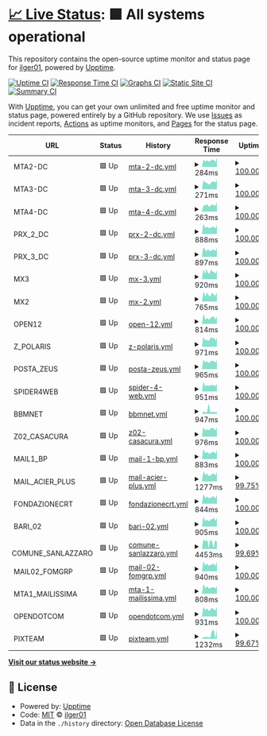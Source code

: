 # [📈 Live Status](https://ilger01.github.io/Uptime): <!--live status--> **🟩 All systems operational**

This repository contains the open-source uptime monitor and status page for [ilger01](https://ilger01.github.io/Uptime), powered by [Upptime](https://github.com/upptime/upptime).

[![Uptime CI](https://github.com/ilger01/Uptime/workflows/Uptime%20CI/badge.svg)](https://github.com/ilger01/Uptime/actions?query=workflow%3A%22Uptime+CI%22)
[![Response Time CI](https://github.com/ilger01/Uptime/workflows/Response%20Time%20CI/badge.svg)](https://github.com/ilger01/Uptime/actions?query=workflow%3A%22Response+Time+CI%22)
[![Graphs CI](https://github.com/ilger01/Uptime/workflows/Graphs%20CI/badge.svg)](https://github.com/ilger01/Uptime/actions?query=workflow%3A%22Graphs+CI%22)
[![Static Site CI](https://github.com/ilger01/Uptime/workflows/Static%20Site%20CI/badge.svg)](https://github.com/ilger01/Uptime/actions?query=workflow%3A%22Static+Site+CI%22)
[![Summary CI](https://github.com/ilger01/Uptime/workflows/Summary%20CI/badge.svg)](https://github.com/ilger01/Uptime/actions?query=workflow%3A%22Summary+CI%22)

With [Upptime](https://upptime.js.org), you can get your own unlimited and free uptime monitor and status page, powered entirely by a GitHub repository. We use [Issues](https://github.com/ilger01/Uptime/issues) as incident reports, [Actions](https://github.com/ilger01/Uptime/actions) as uptime monitors, and [Pages](https://ilger01.github.io/Uptime) for the status page.

<!--start: status pages-->
<!-- This summary is generated by Upptime (https://github.com/upptime/upptime) -->
<!-- Do not edit this manually, your changes will be overwritten -->
<!-- prettier-ignore -->
| URL | Status | History | Response Time | Uptime |
| --- | ------ | ------- | ------------- | ------ |
| <img alt="" src="https://icons.duckduckgo.com/ip3/null.ico" height="13"> MTA2-DC | 🟩 Up | [mta-2-dc.yml](https://github.com/ilger01/Uptime/commits/HEAD/history/mta-2-dc.yml) | <details><summary><img alt="Response time graph" src="./graphs/mta-2-dc/response-time-week.png" height="20"> 284ms</summary><br><a href="https://ilger01.github.io/Uptime/history/mta-2-dc"><img alt="Response time 261" src="https://img.shields.io/endpoint?url=https%3A%2F%2Fraw.githubusercontent.com%2Filger01%2FUptime%2FHEAD%2Fapi%2Fmta-2-dc%2Fresponse-time.json"></a><br><a href="https://ilger01.github.io/Uptime/history/mta-2-dc"><img alt="24-hour response time 212" src="https://img.shields.io/endpoint?url=https%3A%2F%2Fraw.githubusercontent.com%2Filger01%2FUptime%2FHEAD%2Fapi%2Fmta-2-dc%2Fresponse-time-day.json"></a><br><a href="https://ilger01.github.io/Uptime/history/mta-2-dc"><img alt="7-day response time 284" src="https://img.shields.io/endpoint?url=https%3A%2F%2Fraw.githubusercontent.com%2Filger01%2FUptime%2FHEAD%2Fapi%2Fmta-2-dc%2Fresponse-time-week.json"></a><br><a href="https://ilger01.github.io/Uptime/history/mta-2-dc"><img alt="30-day response time 261" src="https://img.shields.io/endpoint?url=https%3A%2F%2Fraw.githubusercontent.com%2Filger01%2FUptime%2FHEAD%2Fapi%2Fmta-2-dc%2Fresponse-time-month.json"></a><br><a href="https://ilger01.github.io/Uptime/history/mta-2-dc"><img alt="1-year response time 261" src="https://img.shields.io/endpoint?url=https%3A%2F%2Fraw.githubusercontent.com%2Filger01%2FUptime%2FHEAD%2Fapi%2Fmta-2-dc%2Fresponse-time-year.json"></a></details> | <details><summary><a href="https://ilger01.github.io/Uptime/history/mta-2-dc">100.00%</a></summary><a href="https://ilger01.github.io/Uptime/history/mta-2-dc"><img alt="All-time uptime 100.00%" src="https://img.shields.io/endpoint?url=https%3A%2F%2Fraw.githubusercontent.com%2Filger01%2FUptime%2FHEAD%2Fapi%2Fmta-2-dc%2Fuptime.json"></a><br><a href="https://ilger01.github.io/Uptime/history/mta-2-dc"><img alt="24-hour uptime 100.00%" src="https://img.shields.io/endpoint?url=https%3A%2F%2Fraw.githubusercontent.com%2Filger01%2FUptime%2FHEAD%2Fapi%2Fmta-2-dc%2Fuptime-day.json"></a><br><a href="https://ilger01.github.io/Uptime/history/mta-2-dc"><img alt="7-day uptime 100.00%" src="https://img.shields.io/endpoint?url=https%3A%2F%2Fraw.githubusercontent.com%2Filger01%2FUptime%2FHEAD%2Fapi%2Fmta-2-dc%2Fuptime-week.json"></a><br><a href="https://ilger01.github.io/Uptime/history/mta-2-dc"><img alt="30-day uptime 100.00%" src="https://img.shields.io/endpoint?url=https%3A%2F%2Fraw.githubusercontent.com%2Filger01%2FUptime%2FHEAD%2Fapi%2Fmta-2-dc%2Fuptime-month.json"></a><br><a href="https://ilger01.github.io/Uptime/history/mta-2-dc"><img alt="1-year uptime 100.00%" src="https://img.shields.io/endpoint?url=https%3A%2F%2Fraw.githubusercontent.com%2Filger01%2FUptime%2FHEAD%2Fapi%2Fmta-2-dc%2Fuptime-year.json"></a></details>
| <img alt="" src="https://icons.duckduckgo.com/ip3/null.ico" height="13"> MTA3-DC | 🟩 Up | [mta-3-dc.yml](https://github.com/ilger01/Uptime/commits/HEAD/history/mta-3-dc.yml) | <details><summary><img alt="Response time graph" src="./graphs/mta-3-dc/response-time-week.png" height="20"> 271ms</summary><br><a href="https://ilger01.github.io/Uptime/history/mta-3-dc"><img alt="Response time 254" src="https://img.shields.io/endpoint?url=https%3A%2F%2Fraw.githubusercontent.com%2Filger01%2FUptime%2FHEAD%2Fapi%2Fmta-3-dc%2Fresponse-time.json"></a><br><a href="https://ilger01.github.io/Uptime/history/mta-3-dc"><img alt="24-hour response time 182" src="https://img.shields.io/endpoint?url=https%3A%2F%2Fraw.githubusercontent.com%2Filger01%2FUptime%2FHEAD%2Fapi%2Fmta-3-dc%2Fresponse-time-day.json"></a><br><a href="https://ilger01.github.io/Uptime/history/mta-3-dc"><img alt="7-day response time 271" src="https://img.shields.io/endpoint?url=https%3A%2F%2Fraw.githubusercontent.com%2Filger01%2FUptime%2FHEAD%2Fapi%2Fmta-3-dc%2Fresponse-time-week.json"></a><br><a href="https://ilger01.github.io/Uptime/history/mta-3-dc"><img alt="30-day response time 254" src="https://img.shields.io/endpoint?url=https%3A%2F%2Fraw.githubusercontent.com%2Filger01%2FUptime%2FHEAD%2Fapi%2Fmta-3-dc%2Fresponse-time-month.json"></a><br><a href="https://ilger01.github.io/Uptime/history/mta-3-dc"><img alt="1-year response time 254" src="https://img.shields.io/endpoint?url=https%3A%2F%2Fraw.githubusercontent.com%2Filger01%2FUptime%2FHEAD%2Fapi%2Fmta-3-dc%2Fresponse-time-year.json"></a></details> | <details><summary><a href="https://ilger01.github.io/Uptime/history/mta-3-dc">100.00%</a></summary><a href="https://ilger01.github.io/Uptime/history/mta-3-dc"><img alt="All-time uptime 100.00%" src="https://img.shields.io/endpoint?url=https%3A%2F%2Fraw.githubusercontent.com%2Filger01%2FUptime%2FHEAD%2Fapi%2Fmta-3-dc%2Fuptime.json"></a><br><a href="https://ilger01.github.io/Uptime/history/mta-3-dc"><img alt="24-hour uptime 100.00%" src="https://img.shields.io/endpoint?url=https%3A%2F%2Fraw.githubusercontent.com%2Filger01%2FUptime%2FHEAD%2Fapi%2Fmta-3-dc%2Fuptime-day.json"></a><br><a href="https://ilger01.github.io/Uptime/history/mta-3-dc"><img alt="7-day uptime 100.00%" src="https://img.shields.io/endpoint?url=https%3A%2F%2Fraw.githubusercontent.com%2Filger01%2FUptime%2FHEAD%2Fapi%2Fmta-3-dc%2Fuptime-week.json"></a><br><a href="https://ilger01.github.io/Uptime/history/mta-3-dc"><img alt="30-day uptime 100.00%" src="https://img.shields.io/endpoint?url=https%3A%2F%2Fraw.githubusercontent.com%2Filger01%2FUptime%2FHEAD%2Fapi%2Fmta-3-dc%2Fuptime-month.json"></a><br><a href="https://ilger01.github.io/Uptime/history/mta-3-dc"><img alt="1-year uptime 100.00%" src="https://img.shields.io/endpoint?url=https%3A%2F%2Fraw.githubusercontent.com%2Filger01%2FUptime%2FHEAD%2Fapi%2Fmta-3-dc%2Fuptime-year.json"></a></details>
| <img alt="" src="https://icons.duckduckgo.com/ip3/null.ico" height="13"> MTA4-DC | 🟩 Up | [mta-4-dc.yml](https://github.com/ilger01/Uptime/commits/HEAD/history/mta-4-dc.yml) | <details><summary><img alt="Response time graph" src="./graphs/mta-4-dc/response-time-week.png" height="20"> 263ms</summary><br><a href="https://ilger01.github.io/Uptime/history/mta-4-dc"><img alt="Response time 243" src="https://img.shields.io/endpoint?url=https%3A%2F%2Fraw.githubusercontent.com%2Filger01%2FUptime%2FHEAD%2Fapi%2Fmta-4-dc%2Fresponse-time.json"></a><br><a href="https://ilger01.github.io/Uptime/history/mta-4-dc"><img alt="24-hour response time 199" src="https://img.shields.io/endpoint?url=https%3A%2F%2Fraw.githubusercontent.com%2Filger01%2FUptime%2FHEAD%2Fapi%2Fmta-4-dc%2Fresponse-time-day.json"></a><br><a href="https://ilger01.github.io/Uptime/history/mta-4-dc"><img alt="7-day response time 263" src="https://img.shields.io/endpoint?url=https%3A%2F%2Fraw.githubusercontent.com%2Filger01%2FUptime%2FHEAD%2Fapi%2Fmta-4-dc%2Fresponse-time-week.json"></a><br><a href="https://ilger01.github.io/Uptime/history/mta-4-dc"><img alt="30-day response time 243" src="https://img.shields.io/endpoint?url=https%3A%2F%2Fraw.githubusercontent.com%2Filger01%2FUptime%2FHEAD%2Fapi%2Fmta-4-dc%2Fresponse-time-month.json"></a><br><a href="https://ilger01.github.io/Uptime/history/mta-4-dc"><img alt="1-year response time 243" src="https://img.shields.io/endpoint?url=https%3A%2F%2Fraw.githubusercontent.com%2Filger01%2FUptime%2FHEAD%2Fapi%2Fmta-4-dc%2Fresponse-time-year.json"></a></details> | <details><summary><a href="https://ilger01.github.io/Uptime/history/mta-4-dc">100.00%</a></summary><a href="https://ilger01.github.io/Uptime/history/mta-4-dc"><img alt="All-time uptime 100.00%" src="https://img.shields.io/endpoint?url=https%3A%2F%2Fraw.githubusercontent.com%2Filger01%2FUptime%2FHEAD%2Fapi%2Fmta-4-dc%2Fuptime.json"></a><br><a href="https://ilger01.github.io/Uptime/history/mta-4-dc"><img alt="24-hour uptime 100.00%" src="https://img.shields.io/endpoint?url=https%3A%2F%2Fraw.githubusercontent.com%2Filger01%2FUptime%2FHEAD%2Fapi%2Fmta-4-dc%2Fuptime-day.json"></a><br><a href="https://ilger01.github.io/Uptime/history/mta-4-dc"><img alt="7-day uptime 100.00%" src="https://img.shields.io/endpoint?url=https%3A%2F%2Fraw.githubusercontent.com%2Filger01%2FUptime%2FHEAD%2Fapi%2Fmta-4-dc%2Fuptime-week.json"></a><br><a href="https://ilger01.github.io/Uptime/history/mta-4-dc"><img alt="30-day uptime 100.00%" src="https://img.shields.io/endpoint?url=https%3A%2F%2Fraw.githubusercontent.com%2Filger01%2FUptime%2FHEAD%2Fapi%2Fmta-4-dc%2Fuptime-month.json"></a><br><a href="https://ilger01.github.io/Uptime/history/mta-4-dc"><img alt="1-year uptime 100.00%" src="https://img.shields.io/endpoint?url=https%3A%2F%2Fraw.githubusercontent.com%2Filger01%2FUptime%2FHEAD%2Fapi%2Fmta-4-dc%2Fuptime-year.json"></a></details>
| <img alt="" src="https://icons.duckduckgo.com/ip3/null.ico" height="13"> PRX_2_DC | 🟩 Up | [prx-2-dc.yml](https://github.com/ilger01/Uptime/commits/HEAD/history/prx-2-dc.yml) | <details><summary><img alt="Response time graph" src="./graphs/prx-2-dc/response-time-week.png" height="20"> 888ms</summary><br><a href="https://ilger01.github.io/Uptime/history/prx-2-dc"><img alt="Response time 848" src="https://img.shields.io/endpoint?url=https%3A%2F%2Fraw.githubusercontent.com%2Filger01%2FUptime%2FHEAD%2Fapi%2Fprx-2-dc%2Fresponse-time.json"></a><br><a href="https://ilger01.github.io/Uptime/history/prx-2-dc"><img alt="24-hour response time 684" src="https://img.shields.io/endpoint?url=https%3A%2F%2Fraw.githubusercontent.com%2Filger01%2FUptime%2FHEAD%2Fapi%2Fprx-2-dc%2Fresponse-time-day.json"></a><br><a href="https://ilger01.github.io/Uptime/history/prx-2-dc"><img alt="7-day response time 888" src="https://img.shields.io/endpoint?url=https%3A%2F%2Fraw.githubusercontent.com%2Filger01%2FUptime%2FHEAD%2Fapi%2Fprx-2-dc%2Fresponse-time-week.json"></a><br><a href="https://ilger01.github.io/Uptime/history/prx-2-dc"><img alt="30-day response time 848" src="https://img.shields.io/endpoint?url=https%3A%2F%2Fraw.githubusercontent.com%2Filger01%2FUptime%2FHEAD%2Fapi%2Fprx-2-dc%2Fresponse-time-month.json"></a><br><a href="https://ilger01.github.io/Uptime/history/prx-2-dc"><img alt="1-year response time 848" src="https://img.shields.io/endpoint?url=https%3A%2F%2Fraw.githubusercontent.com%2Filger01%2FUptime%2FHEAD%2Fapi%2Fprx-2-dc%2Fresponse-time-year.json"></a></details> | <details><summary><a href="https://ilger01.github.io/Uptime/history/prx-2-dc">100.00%</a></summary><a href="https://ilger01.github.io/Uptime/history/prx-2-dc"><img alt="All-time uptime 100.00%" src="https://img.shields.io/endpoint?url=https%3A%2F%2Fraw.githubusercontent.com%2Filger01%2FUptime%2FHEAD%2Fapi%2Fprx-2-dc%2Fuptime.json"></a><br><a href="https://ilger01.github.io/Uptime/history/prx-2-dc"><img alt="24-hour uptime 100.00%" src="https://img.shields.io/endpoint?url=https%3A%2F%2Fraw.githubusercontent.com%2Filger01%2FUptime%2FHEAD%2Fapi%2Fprx-2-dc%2Fuptime-day.json"></a><br><a href="https://ilger01.github.io/Uptime/history/prx-2-dc"><img alt="7-day uptime 100.00%" src="https://img.shields.io/endpoint?url=https%3A%2F%2Fraw.githubusercontent.com%2Filger01%2FUptime%2FHEAD%2Fapi%2Fprx-2-dc%2Fuptime-week.json"></a><br><a href="https://ilger01.github.io/Uptime/history/prx-2-dc"><img alt="30-day uptime 100.00%" src="https://img.shields.io/endpoint?url=https%3A%2F%2Fraw.githubusercontent.com%2Filger01%2FUptime%2FHEAD%2Fapi%2Fprx-2-dc%2Fuptime-month.json"></a><br><a href="https://ilger01.github.io/Uptime/history/prx-2-dc"><img alt="1-year uptime 100.00%" src="https://img.shields.io/endpoint?url=https%3A%2F%2Fraw.githubusercontent.com%2Filger01%2FUptime%2FHEAD%2Fapi%2Fprx-2-dc%2Fuptime-year.json"></a></details>
| <img alt="" src="https://icons.duckduckgo.com/ip3/null.ico" height="13"> PRX_3_DC | 🟩 Up | [prx-3-dc.yml](https://github.com/ilger01/Uptime/commits/HEAD/history/prx-3-dc.yml) | <details><summary><img alt="Response time graph" src="./graphs/prx-3-dc/response-time-week.png" height="20"> 897ms</summary><br><a href="https://ilger01.github.io/Uptime/history/prx-3-dc"><img alt="Response time 841" src="https://img.shields.io/endpoint?url=https%3A%2F%2Fraw.githubusercontent.com%2Filger01%2FUptime%2FHEAD%2Fapi%2Fprx-3-dc%2Fresponse-time.json"></a><br><a href="https://ilger01.github.io/Uptime/history/prx-3-dc"><img alt="24-hour response time 635" src="https://img.shields.io/endpoint?url=https%3A%2F%2Fraw.githubusercontent.com%2Filger01%2FUptime%2FHEAD%2Fapi%2Fprx-3-dc%2Fresponse-time-day.json"></a><br><a href="https://ilger01.github.io/Uptime/history/prx-3-dc"><img alt="7-day response time 897" src="https://img.shields.io/endpoint?url=https%3A%2F%2Fraw.githubusercontent.com%2Filger01%2FUptime%2FHEAD%2Fapi%2Fprx-3-dc%2Fresponse-time-week.json"></a><br><a href="https://ilger01.github.io/Uptime/history/prx-3-dc"><img alt="30-day response time 841" src="https://img.shields.io/endpoint?url=https%3A%2F%2Fraw.githubusercontent.com%2Filger01%2FUptime%2FHEAD%2Fapi%2Fprx-3-dc%2Fresponse-time-month.json"></a><br><a href="https://ilger01.github.io/Uptime/history/prx-3-dc"><img alt="1-year response time 841" src="https://img.shields.io/endpoint?url=https%3A%2F%2Fraw.githubusercontent.com%2Filger01%2FUptime%2FHEAD%2Fapi%2Fprx-3-dc%2Fresponse-time-year.json"></a></details> | <details><summary><a href="https://ilger01.github.io/Uptime/history/prx-3-dc">100.00%</a></summary><a href="https://ilger01.github.io/Uptime/history/prx-3-dc"><img alt="All-time uptime 99.89%" src="https://img.shields.io/endpoint?url=https%3A%2F%2Fraw.githubusercontent.com%2Filger01%2FUptime%2FHEAD%2Fapi%2Fprx-3-dc%2Fuptime.json"></a><br><a href="https://ilger01.github.io/Uptime/history/prx-3-dc"><img alt="24-hour uptime 100.00%" src="https://img.shields.io/endpoint?url=https%3A%2F%2Fraw.githubusercontent.com%2Filger01%2FUptime%2FHEAD%2Fapi%2Fprx-3-dc%2Fuptime-day.json"></a><br><a href="https://ilger01.github.io/Uptime/history/prx-3-dc"><img alt="7-day uptime 100.00%" src="https://img.shields.io/endpoint?url=https%3A%2F%2Fraw.githubusercontent.com%2Filger01%2FUptime%2FHEAD%2Fapi%2Fprx-3-dc%2Fuptime-week.json"></a><br><a href="https://ilger01.github.io/Uptime/history/prx-3-dc"><img alt="30-day uptime 99.89%" src="https://img.shields.io/endpoint?url=https%3A%2F%2Fraw.githubusercontent.com%2Filger01%2FUptime%2FHEAD%2Fapi%2Fprx-3-dc%2Fuptime-month.json"></a><br><a href="https://ilger01.github.io/Uptime/history/prx-3-dc"><img alt="1-year uptime 99.89%" src="https://img.shields.io/endpoint?url=https%3A%2F%2Fraw.githubusercontent.com%2Filger01%2FUptime%2FHEAD%2Fapi%2Fprx-3-dc%2Fuptime-year.json"></a></details>
| <img alt="" src="https://icons.duckduckgo.com/ip3/null.ico" height="13"> MX3 | 🟩 Up | [mx-3.yml](https://github.com/ilger01/Uptime/commits/HEAD/history/mx-3.yml) | <details><summary><img alt="Response time graph" src="./graphs/mx-3/response-time-week.png" height="20"> 920ms</summary><br><a href="https://ilger01.github.io/Uptime/history/mx-3"><img alt="Response time 865" src="https://img.shields.io/endpoint?url=https%3A%2F%2Fraw.githubusercontent.com%2Filger01%2FUptime%2FHEAD%2Fapi%2Fmx-3%2Fresponse-time.json"></a><br><a href="https://ilger01.github.io/Uptime/history/mx-3"><img alt="24-hour response time 697" src="https://img.shields.io/endpoint?url=https%3A%2F%2Fraw.githubusercontent.com%2Filger01%2FUptime%2FHEAD%2Fapi%2Fmx-3%2Fresponse-time-day.json"></a><br><a href="https://ilger01.github.io/Uptime/history/mx-3"><img alt="7-day response time 920" src="https://img.shields.io/endpoint?url=https%3A%2F%2Fraw.githubusercontent.com%2Filger01%2FUptime%2FHEAD%2Fapi%2Fmx-3%2Fresponse-time-week.json"></a><br><a href="https://ilger01.github.io/Uptime/history/mx-3"><img alt="30-day response time 865" src="https://img.shields.io/endpoint?url=https%3A%2F%2Fraw.githubusercontent.com%2Filger01%2FUptime%2FHEAD%2Fapi%2Fmx-3%2Fresponse-time-month.json"></a><br><a href="https://ilger01.github.io/Uptime/history/mx-3"><img alt="1-year response time 865" src="https://img.shields.io/endpoint?url=https%3A%2F%2Fraw.githubusercontent.com%2Filger01%2FUptime%2FHEAD%2Fapi%2Fmx-3%2Fresponse-time-year.json"></a></details> | <details><summary><a href="https://ilger01.github.io/Uptime/history/mx-3">100.00%</a></summary><a href="https://ilger01.github.io/Uptime/history/mx-3"><img alt="All-time uptime 99.90%" src="https://img.shields.io/endpoint?url=https%3A%2F%2Fraw.githubusercontent.com%2Filger01%2FUptime%2FHEAD%2Fapi%2Fmx-3%2Fuptime.json"></a><br><a href="https://ilger01.github.io/Uptime/history/mx-3"><img alt="24-hour uptime 100.00%" src="https://img.shields.io/endpoint?url=https%3A%2F%2Fraw.githubusercontent.com%2Filger01%2FUptime%2FHEAD%2Fapi%2Fmx-3%2Fuptime-day.json"></a><br><a href="https://ilger01.github.io/Uptime/history/mx-3"><img alt="7-day uptime 100.00%" src="https://img.shields.io/endpoint?url=https%3A%2F%2Fraw.githubusercontent.com%2Filger01%2FUptime%2FHEAD%2Fapi%2Fmx-3%2Fuptime-week.json"></a><br><a href="https://ilger01.github.io/Uptime/history/mx-3"><img alt="30-day uptime 99.90%" src="https://img.shields.io/endpoint?url=https%3A%2F%2Fraw.githubusercontent.com%2Filger01%2FUptime%2FHEAD%2Fapi%2Fmx-3%2Fuptime-month.json"></a><br><a href="https://ilger01.github.io/Uptime/history/mx-3"><img alt="1-year uptime 99.90%" src="https://img.shields.io/endpoint?url=https%3A%2F%2Fraw.githubusercontent.com%2Filger01%2FUptime%2FHEAD%2Fapi%2Fmx-3%2Fuptime-year.json"></a></details>
| <img alt="" src="https://icons.duckduckgo.com/ip3/null.ico" height="13"> MX2 | 🟩 Up | [mx-2.yml](https://github.com/ilger01/Uptime/commits/HEAD/history/mx-2.yml) | <details><summary><img alt="Response time graph" src="./graphs/mx-2/response-time-week.png" height="20"> 765ms</summary><br><a href="https://ilger01.github.io/Uptime/history/mx-2"><img alt="Response time 886" src="https://img.shields.io/endpoint?url=https%3A%2F%2Fraw.githubusercontent.com%2Filger01%2FUptime%2FHEAD%2Fapi%2Fmx-2%2Fresponse-time.json"></a><br><a href="https://ilger01.github.io/Uptime/history/mx-2"><img alt="24-hour response time 523" src="https://img.shields.io/endpoint?url=https%3A%2F%2Fraw.githubusercontent.com%2Filger01%2FUptime%2FHEAD%2Fapi%2Fmx-2%2Fresponse-time-day.json"></a><br><a href="https://ilger01.github.io/Uptime/history/mx-2"><img alt="7-day response time 765" src="https://img.shields.io/endpoint?url=https%3A%2F%2Fraw.githubusercontent.com%2Filger01%2FUptime%2FHEAD%2Fapi%2Fmx-2%2Fresponse-time-week.json"></a><br><a href="https://ilger01.github.io/Uptime/history/mx-2"><img alt="30-day response time 886" src="https://img.shields.io/endpoint?url=https%3A%2F%2Fraw.githubusercontent.com%2Filger01%2FUptime%2FHEAD%2Fapi%2Fmx-2%2Fresponse-time-month.json"></a><br><a href="https://ilger01.github.io/Uptime/history/mx-2"><img alt="1-year response time 886" src="https://img.shields.io/endpoint?url=https%3A%2F%2Fraw.githubusercontent.com%2Filger01%2FUptime%2FHEAD%2Fapi%2Fmx-2%2Fresponse-time-year.json"></a></details> | <details><summary><a href="https://ilger01.github.io/Uptime/history/mx-2">100.00%</a></summary><a href="https://ilger01.github.io/Uptime/history/mx-2"><img alt="All-time uptime 100.00%" src="https://img.shields.io/endpoint?url=https%3A%2F%2Fraw.githubusercontent.com%2Filger01%2FUptime%2FHEAD%2Fapi%2Fmx-2%2Fuptime.json"></a><br><a href="https://ilger01.github.io/Uptime/history/mx-2"><img alt="24-hour uptime 100.00%" src="https://img.shields.io/endpoint?url=https%3A%2F%2Fraw.githubusercontent.com%2Filger01%2FUptime%2FHEAD%2Fapi%2Fmx-2%2Fuptime-day.json"></a><br><a href="https://ilger01.github.io/Uptime/history/mx-2"><img alt="7-day uptime 100.00%" src="https://img.shields.io/endpoint?url=https%3A%2F%2Fraw.githubusercontent.com%2Filger01%2FUptime%2FHEAD%2Fapi%2Fmx-2%2Fuptime-week.json"></a><br><a href="https://ilger01.github.io/Uptime/history/mx-2"><img alt="30-day uptime 100.00%" src="https://img.shields.io/endpoint?url=https%3A%2F%2Fraw.githubusercontent.com%2Filger01%2FUptime%2FHEAD%2Fapi%2Fmx-2%2Fuptime-month.json"></a><br><a href="https://ilger01.github.io/Uptime/history/mx-2"><img alt="1-year uptime 100.00%" src="https://img.shields.io/endpoint?url=https%3A%2F%2Fraw.githubusercontent.com%2Filger01%2FUptime%2FHEAD%2Fapi%2Fmx-2%2Fuptime-year.json"></a></details>
| <img alt="" src="https://icons.duckduckgo.com/ip3/null.ico" height="13"> OPEN12 | 🟩 Up | [open-12.yml](https://github.com/ilger01/Uptime/commits/HEAD/history/open-12.yml) | <details><summary><img alt="Response time graph" src="./graphs/open-12/response-time-week.png" height="20"> 814ms</summary><br><a href="https://ilger01.github.io/Uptime/history/open-12"><img alt="Response time 767" src="https://img.shields.io/endpoint?url=https%3A%2F%2Fraw.githubusercontent.com%2Filger01%2FUptime%2FHEAD%2Fapi%2Fopen-12%2Fresponse-time.json"></a><br><a href="https://ilger01.github.io/Uptime/history/open-12"><img alt="24-hour response time 668" src="https://img.shields.io/endpoint?url=https%3A%2F%2Fraw.githubusercontent.com%2Filger01%2FUptime%2FHEAD%2Fapi%2Fopen-12%2Fresponse-time-day.json"></a><br><a href="https://ilger01.github.io/Uptime/history/open-12"><img alt="7-day response time 814" src="https://img.shields.io/endpoint?url=https%3A%2F%2Fraw.githubusercontent.com%2Filger01%2FUptime%2FHEAD%2Fapi%2Fopen-12%2Fresponse-time-week.json"></a><br><a href="https://ilger01.github.io/Uptime/history/open-12"><img alt="30-day response time 767" src="https://img.shields.io/endpoint?url=https%3A%2F%2Fraw.githubusercontent.com%2Filger01%2FUptime%2FHEAD%2Fapi%2Fopen-12%2Fresponse-time-month.json"></a><br><a href="https://ilger01.github.io/Uptime/history/open-12"><img alt="1-year response time 767" src="https://img.shields.io/endpoint?url=https%3A%2F%2Fraw.githubusercontent.com%2Filger01%2FUptime%2FHEAD%2Fapi%2Fopen-12%2Fresponse-time-year.json"></a></details> | <details><summary><a href="https://ilger01.github.io/Uptime/history/open-12">100.00%</a></summary><a href="https://ilger01.github.io/Uptime/history/open-12"><img alt="All-time uptime 100.00%" src="https://img.shields.io/endpoint?url=https%3A%2F%2Fraw.githubusercontent.com%2Filger01%2FUptime%2FHEAD%2Fapi%2Fopen-12%2Fuptime.json"></a><br><a href="https://ilger01.github.io/Uptime/history/open-12"><img alt="24-hour uptime 100.00%" src="https://img.shields.io/endpoint?url=https%3A%2F%2Fraw.githubusercontent.com%2Filger01%2FUptime%2FHEAD%2Fapi%2Fopen-12%2Fuptime-day.json"></a><br><a href="https://ilger01.github.io/Uptime/history/open-12"><img alt="7-day uptime 100.00%" src="https://img.shields.io/endpoint?url=https%3A%2F%2Fraw.githubusercontent.com%2Filger01%2FUptime%2FHEAD%2Fapi%2Fopen-12%2Fuptime-week.json"></a><br><a href="https://ilger01.github.io/Uptime/history/open-12"><img alt="30-day uptime 100.00%" src="https://img.shields.io/endpoint?url=https%3A%2F%2Fraw.githubusercontent.com%2Filger01%2FUptime%2FHEAD%2Fapi%2Fopen-12%2Fuptime-month.json"></a><br><a href="https://ilger01.github.io/Uptime/history/open-12"><img alt="1-year uptime 100.00%" src="https://img.shields.io/endpoint?url=https%3A%2F%2Fraw.githubusercontent.com%2Filger01%2FUptime%2FHEAD%2Fapi%2Fopen-12%2Fuptime-year.json"></a></details>
| <img alt="" src="https://icons.duckduckgo.com/ip3/null.ico" height="13"> Z_POLARIS | 🟩 Up | [z-polaris.yml](https://github.com/ilger01/Uptime/commits/HEAD/history/z-polaris.yml) | <details><summary><img alt="Response time graph" src="./graphs/z-polaris/response-time-week.png" height="20"> 971ms</summary><br><a href="https://ilger01.github.io/Uptime/history/z-polaris"><img alt="Response time 921" src="https://img.shields.io/endpoint?url=https%3A%2F%2Fraw.githubusercontent.com%2Filger01%2FUptime%2FHEAD%2Fapi%2Fz-polaris%2Fresponse-time.json"></a><br><a href="https://ilger01.github.io/Uptime/history/z-polaris"><img alt="24-hour response time 767" src="https://img.shields.io/endpoint?url=https%3A%2F%2Fraw.githubusercontent.com%2Filger01%2FUptime%2FHEAD%2Fapi%2Fz-polaris%2Fresponse-time-day.json"></a><br><a href="https://ilger01.github.io/Uptime/history/z-polaris"><img alt="7-day response time 971" src="https://img.shields.io/endpoint?url=https%3A%2F%2Fraw.githubusercontent.com%2Filger01%2FUptime%2FHEAD%2Fapi%2Fz-polaris%2Fresponse-time-week.json"></a><br><a href="https://ilger01.github.io/Uptime/history/z-polaris"><img alt="30-day response time 921" src="https://img.shields.io/endpoint?url=https%3A%2F%2Fraw.githubusercontent.com%2Filger01%2FUptime%2FHEAD%2Fapi%2Fz-polaris%2Fresponse-time-month.json"></a><br><a href="https://ilger01.github.io/Uptime/history/z-polaris"><img alt="1-year response time 921" src="https://img.shields.io/endpoint?url=https%3A%2F%2Fraw.githubusercontent.com%2Filger01%2FUptime%2FHEAD%2Fapi%2Fz-polaris%2Fresponse-time-year.json"></a></details> | <details><summary><a href="https://ilger01.github.io/Uptime/history/z-polaris">100.00%</a></summary><a href="https://ilger01.github.io/Uptime/history/z-polaris"><img alt="All-time uptime 100.00%" src="https://img.shields.io/endpoint?url=https%3A%2F%2Fraw.githubusercontent.com%2Filger01%2FUptime%2FHEAD%2Fapi%2Fz-polaris%2Fuptime.json"></a><br><a href="https://ilger01.github.io/Uptime/history/z-polaris"><img alt="24-hour uptime 100.00%" src="https://img.shields.io/endpoint?url=https%3A%2F%2Fraw.githubusercontent.com%2Filger01%2FUptime%2FHEAD%2Fapi%2Fz-polaris%2Fuptime-day.json"></a><br><a href="https://ilger01.github.io/Uptime/history/z-polaris"><img alt="7-day uptime 100.00%" src="https://img.shields.io/endpoint?url=https%3A%2F%2Fraw.githubusercontent.com%2Filger01%2FUptime%2FHEAD%2Fapi%2Fz-polaris%2Fuptime-week.json"></a><br><a href="https://ilger01.github.io/Uptime/history/z-polaris"><img alt="30-day uptime 100.00%" src="https://img.shields.io/endpoint?url=https%3A%2F%2Fraw.githubusercontent.com%2Filger01%2FUptime%2FHEAD%2Fapi%2Fz-polaris%2Fuptime-month.json"></a><br><a href="https://ilger01.github.io/Uptime/history/z-polaris"><img alt="1-year uptime 100.00%" src="https://img.shields.io/endpoint?url=https%3A%2F%2Fraw.githubusercontent.com%2Filger01%2FUptime%2FHEAD%2Fapi%2Fz-polaris%2Fuptime-year.json"></a></details>
| <img alt="" src="https://icons.duckduckgo.com/ip3/null.ico" height="13"> POSTA_ZEUS | 🟩 Up | [posta-zeus.yml](https://github.com/ilger01/Uptime/commits/HEAD/history/posta-zeus.yml) | <details><summary><img alt="Response time graph" src="./graphs/posta-zeus/response-time-week.png" height="20"> 965ms</summary><br><a href="https://ilger01.github.io/Uptime/history/posta-zeus"><img alt="Response time 914" src="https://img.shields.io/endpoint?url=https%3A%2F%2Fraw.githubusercontent.com%2Filger01%2FUptime%2FHEAD%2Fapi%2Fposta-zeus%2Fresponse-time.json"></a><br><a href="https://ilger01.github.io/Uptime/history/posta-zeus"><img alt="24-hour response time 793" src="https://img.shields.io/endpoint?url=https%3A%2F%2Fraw.githubusercontent.com%2Filger01%2FUptime%2FHEAD%2Fapi%2Fposta-zeus%2Fresponse-time-day.json"></a><br><a href="https://ilger01.github.io/Uptime/history/posta-zeus"><img alt="7-day response time 965" src="https://img.shields.io/endpoint?url=https%3A%2F%2Fraw.githubusercontent.com%2Filger01%2FUptime%2FHEAD%2Fapi%2Fposta-zeus%2Fresponse-time-week.json"></a><br><a href="https://ilger01.github.io/Uptime/history/posta-zeus"><img alt="30-day response time 914" src="https://img.shields.io/endpoint?url=https%3A%2F%2Fraw.githubusercontent.com%2Filger01%2FUptime%2FHEAD%2Fapi%2Fposta-zeus%2Fresponse-time-month.json"></a><br><a href="https://ilger01.github.io/Uptime/history/posta-zeus"><img alt="1-year response time 914" src="https://img.shields.io/endpoint?url=https%3A%2F%2Fraw.githubusercontent.com%2Filger01%2FUptime%2FHEAD%2Fapi%2Fposta-zeus%2Fresponse-time-year.json"></a></details> | <details><summary><a href="https://ilger01.github.io/Uptime/history/posta-zeus">100.00%</a></summary><a href="https://ilger01.github.io/Uptime/history/posta-zeus"><img alt="All-time uptime 99.89%" src="https://img.shields.io/endpoint?url=https%3A%2F%2Fraw.githubusercontent.com%2Filger01%2FUptime%2FHEAD%2Fapi%2Fposta-zeus%2Fuptime.json"></a><br><a href="https://ilger01.github.io/Uptime/history/posta-zeus"><img alt="24-hour uptime 100.00%" src="https://img.shields.io/endpoint?url=https%3A%2F%2Fraw.githubusercontent.com%2Filger01%2FUptime%2FHEAD%2Fapi%2Fposta-zeus%2Fuptime-day.json"></a><br><a href="https://ilger01.github.io/Uptime/history/posta-zeus"><img alt="7-day uptime 100.00%" src="https://img.shields.io/endpoint?url=https%3A%2F%2Fraw.githubusercontent.com%2Filger01%2FUptime%2FHEAD%2Fapi%2Fposta-zeus%2Fuptime-week.json"></a><br><a href="https://ilger01.github.io/Uptime/history/posta-zeus"><img alt="30-day uptime 99.89%" src="https://img.shields.io/endpoint?url=https%3A%2F%2Fraw.githubusercontent.com%2Filger01%2FUptime%2FHEAD%2Fapi%2Fposta-zeus%2Fuptime-month.json"></a><br><a href="https://ilger01.github.io/Uptime/history/posta-zeus"><img alt="1-year uptime 99.89%" src="https://img.shields.io/endpoint?url=https%3A%2F%2Fraw.githubusercontent.com%2Filger01%2FUptime%2FHEAD%2Fapi%2Fposta-zeus%2Fuptime-year.json"></a></details>
| <img alt="" src="https://icons.duckduckgo.com/ip3/null.ico" height="13"> SPIDER4WEB | 🟩 Up | [spider-4-web.yml](https://github.com/ilger01/Uptime/commits/HEAD/history/spider-4-web.yml) | <details><summary><img alt="Response time graph" src="./graphs/spider-4-web/response-time-week.png" height="20"> 951ms</summary><br><a href="https://ilger01.github.io/Uptime/history/spider-4-web"><img alt="Response time 1069" src="https://img.shields.io/endpoint?url=https%3A%2F%2Fraw.githubusercontent.com%2Filger01%2FUptime%2FHEAD%2Fapi%2Fspider-4-web%2Fresponse-time.json"></a><br><a href="https://ilger01.github.io/Uptime/history/spider-4-web"><img alt="24-hour response time 759" src="https://img.shields.io/endpoint?url=https%3A%2F%2Fraw.githubusercontent.com%2Filger01%2FUptime%2FHEAD%2Fapi%2Fspider-4-web%2Fresponse-time-day.json"></a><br><a href="https://ilger01.github.io/Uptime/history/spider-4-web"><img alt="7-day response time 951" src="https://img.shields.io/endpoint?url=https%3A%2F%2Fraw.githubusercontent.com%2Filger01%2FUptime%2FHEAD%2Fapi%2Fspider-4-web%2Fresponse-time-week.json"></a><br><a href="https://ilger01.github.io/Uptime/history/spider-4-web"><img alt="30-day response time 1069" src="https://img.shields.io/endpoint?url=https%3A%2F%2Fraw.githubusercontent.com%2Filger01%2FUptime%2FHEAD%2Fapi%2Fspider-4-web%2Fresponse-time-month.json"></a><br><a href="https://ilger01.github.io/Uptime/history/spider-4-web"><img alt="1-year response time 1069" src="https://img.shields.io/endpoint?url=https%3A%2F%2Fraw.githubusercontent.com%2Filger01%2FUptime%2FHEAD%2Fapi%2Fspider-4-web%2Fresponse-time-year.json"></a></details> | <details><summary><a href="https://ilger01.github.io/Uptime/history/spider-4-web">100.00%</a></summary><a href="https://ilger01.github.io/Uptime/history/spider-4-web"><img alt="All-time uptime 99.74%" src="https://img.shields.io/endpoint?url=https%3A%2F%2Fraw.githubusercontent.com%2Filger01%2FUptime%2FHEAD%2Fapi%2Fspider-4-web%2Fuptime.json"></a><br><a href="https://ilger01.github.io/Uptime/history/spider-4-web"><img alt="24-hour uptime 100.00%" src="https://img.shields.io/endpoint?url=https%3A%2F%2Fraw.githubusercontent.com%2Filger01%2FUptime%2FHEAD%2Fapi%2Fspider-4-web%2Fuptime-day.json"></a><br><a href="https://ilger01.github.io/Uptime/history/spider-4-web"><img alt="7-day uptime 100.00%" src="https://img.shields.io/endpoint?url=https%3A%2F%2Fraw.githubusercontent.com%2Filger01%2FUptime%2FHEAD%2Fapi%2Fspider-4-web%2Fuptime-week.json"></a><br><a href="https://ilger01.github.io/Uptime/history/spider-4-web"><img alt="30-day uptime 99.74%" src="https://img.shields.io/endpoint?url=https%3A%2F%2Fraw.githubusercontent.com%2Filger01%2FUptime%2FHEAD%2Fapi%2Fspider-4-web%2Fuptime-month.json"></a><br><a href="https://ilger01.github.io/Uptime/history/spider-4-web"><img alt="1-year uptime 99.74%" src="https://img.shields.io/endpoint?url=https%3A%2F%2Fraw.githubusercontent.com%2Filger01%2FUptime%2FHEAD%2Fapi%2Fspider-4-web%2Fuptime-year.json"></a></details>
| <img alt="" src="https://icons.duckduckgo.com/ip3/null.ico" height="13"> BBMNET | 🟩 Up | [bbmnet.yml](https://github.com/ilger01/Uptime/commits/HEAD/history/bbmnet.yml) | <details><summary><img alt="Response time graph" src="./graphs/bbmnet/response-time-week.png" height="20"> 947ms</summary><br><a href="https://ilger01.github.io/Uptime/history/bbmnet"><img alt="Response time 1032" src="https://img.shields.io/endpoint?url=https%3A%2F%2Fraw.githubusercontent.com%2Filger01%2FUptime%2FHEAD%2Fapi%2Fbbmnet%2Fresponse-time.json"></a><br><a href="https://ilger01.github.io/Uptime/history/bbmnet"><img alt="24-hour response time 755" src="https://img.shields.io/endpoint?url=https%3A%2F%2Fraw.githubusercontent.com%2Filger01%2FUptime%2FHEAD%2Fapi%2Fbbmnet%2Fresponse-time-day.json"></a><br><a href="https://ilger01.github.io/Uptime/history/bbmnet"><img alt="7-day response time 947" src="https://img.shields.io/endpoint?url=https%3A%2F%2Fraw.githubusercontent.com%2Filger01%2FUptime%2FHEAD%2Fapi%2Fbbmnet%2Fresponse-time-week.json"></a><br><a href="https://ilger01.github.io/Uptime/history/bbmnet"><img alt="30-day response time 1032" src="https://img.shields.io/endpoint?url=https%3A%2F%2Fraw.githubusercontent.com%2Filger01%2FUptime%2FHEAD%2Fapi%2Fbbmnet%2Fresponse-time-month.json"></a><br><a href="https://ilger01.github.io/Uptime/history/bbmnet"><img alt="1-year response time 1032" src="https://img.shields.io/endpoint?url=https%3A%2F%2Fraw.githubusercontent.com%2Filger01%2FUptime%2FHEAD%2Fapi%2Fbbmnet%2Fresponse-time-year.json"></a></details> | <details><summary><a href="https://ilger01.github.io/Uptime/history/bbmnet">100.00%</a></summary><a href="https://ilger01.github.io/Uptime/history/bbmnet"><img alt="All-time uptime 100.00%" src="https://img.shields.io/endpoint?url=https%3A%2F%2Fraw.githubusercontent.com%2Filger01%2FUptime%2FHEAD%2Fapi%2Fbbmnet%2Fuptime.json"></a><br><a href="https://ilger01.github.io/Uptime/history/bbmnet"><img alt="24-hour uptime 100.00%" src="https://img.shields.io/endpoint?url=https%3A%2F%2Fraw.githubusercontent.com%2Filger01%2FUptime%2FHEAD%2Fapi%2Fbbmnet%2Fuptime-day.json"></a><br><a href="https://ilger01.github.io/Uptime/history/bbmnet"><img alt="7-day uptime 100.00%" src="https://img.shields.io/endpoint?url=https%3A%2F%2Fraw.githubusercontent.com%2Filger01%2FUptime%2FHEAD%2Fapi%2Fbbmnet%2Fuptime-week.json"></a><br><a href="https://ilger01.github.io/Uptime/history/bbmnet"><img alt="30-day uptime 100.00%" src="https://img.shields.io/endpoint?url=https%3A%2F%2Fraw.githubusercontent.com%2Filger01%2FUptime%2FHEAD%2Fapi%2Fbbmnet%2Fuptime-month.json"></a><br><a href="https://ilger01.github.io/Uptime/history/bbmnet"><img alt="1-year uptime 100.00%" src="https://img.shields.io/endpoint?url=https%3A%2F%2Fraw.githubusercontent.com%2Filger01%2FUptime%2FHEAD%2Fapi%2Fbbmnet%2Fuptime-year.json"></a></details>
| <img alt="" src="https://icons.duckduckgo.com/ip3/null.ico" height="13"> Z02_CASACURA | 🟩 Up | [z02-casacura.yml](https://github.com/ilger01/Uptime/commits/HEAD/history/z02-casacura.yml) | <details><summary><img alt="Response time graph" src="./graphs/z02-casacura/response-time-week.png" height="20"> 976ms</summary><br><a href="https://ilger01.github.io/Uptime/history/z02-casacura"><img alt="Response time 914" src="https://img.shields.io/endpoint?url=https%3A%2F%2Fraw.githubusercontent.com%2Filger01%2FUptime%2FHEAD%2Fapi%2Fz02-casacura%2Fresponse-time.json"></a><br><a href="https://ilger01.github.io/Uptime/history/z02-casacura"><img alt="24-hour response time 755" src="https://img.shields.io/endpoint?url=https%3A%2F%2Fraw.githubusercontent.com%2Filger01%2FUptime%2FHEAD%2Fapi%2Fz02-casacura%2Fresponse-time-day.json"></a><br><a href="https://ilger01.github.io/Uptime/history/z02-casacura"><img alt="7-day response time 976" src="https://img.shields.io/endpoint?url=https%3A%2F%2Fraw.githubusercontent.com%2Filger01%2FUptime%2FHEAD%2Fapi%2Fz02-casacura%2Fresponse-time-week.json"></a><br><a href="https://ilger01.github.io/Uptime/history/z02-casacura"><img alt="30-day response time 914" src="https://img.shields.io/endpoint?url=https%3A%2F%2Fraw.githubusercontent.com%2Filger01%2FUptime%2FHEAD%2Fapi%2Fz02-casacura%2Fresponse-time-month.json"></a><br><a href="https://ilger01.github.io/Uptime/history/z02-casacura"><img alt="1-year response time 914" src="https://img.shields.io/endpoint?url=https%3A%2F%2Fraw.githubusercontent.com%2Filger01%2FUptime%2FHEAD%2Fapi%2Fz02-casacura%2Fresponse-time-year.json"></a></details> | <details><summary><a href="https://ilger01.github.io/Uptime/history/z02-casacura">100.00%</a></summary><a href="https://ilger01.github.io/Uptime/history/z02-casacura"><img alt="All-time uptime 99.90%" src="https://img.shields.io/endpoint?url=https%3A%2F%2Fraw.githubusercontent.com%2Filger01%2FUptime%2FHEAD%2Fapi%2Fz02-casacura%2Fuptime.json"></a><br><a href="https://ilger01.github.io/Uptime/history/z02-casacura"><img alt="24-hour uptime 100.00%" src="https://img.shields.io/endpoint?url=https%3A%2F%2Fraw.githubusercontent.com%2Filger01%2FUptime%2FHEAD%2Fapi%2Fz02-casacura%2Fuptime-day.json"></a><br><a href="https://ilger01.github.io/Uptime/history/z02-casacura"><img alt="7-day uptime 100.00%" src="https://img.shields.io/endpoint?url=https%3A%2F%2Fraw.githubusercontent.com%2Filger01%2FUptime%2FHEAD%2Fapi%2Fz02-casacura%2Fuptime-week.json"></a><br><a href="https://ilger01.github.io/Uptime/history/z02-casacura"><img alt="30-day uptime 99.90%" src="https://img.shields.io/endpoint?url=https%3A%2F%2Fraw.githubusercontent.com%2Filger01%2FUptime%2FHEAD%2Fapi%2Fz02-casacura%2Fuptime-month.json"></a><br><a href="https://ilger01.github.io/Uptime/history/z02-casacura"><img alt="1-year uptime 99.90%" src="https://img.shields.io/endpoint?url=https%3A%2F%2Fraw.githubusercontent.com%2Filger01%2FUptime%2FHEAD%2Fapi%2Fz02-casacura%2Fuptime-year.json"></a></details>
| <img alt="" src="https://icons.duckduckgo.com/ip3/null.ico" height="13"> MAIL1_BP | 🟩 Up | [mail-1-bp.yml](https://github.com/ilger01/Uptime/commits/HEAD/history/mail-1-bp.yml) | <details><summary><img alt="Response time graph" src="./graphs/mail-1-bp/response-time-week.png" height="20"> 883ms</summary><br><a href="https://ilger01.github.io/Uptime/history/mail-1-bp"><img alt="Response time 826" src="https://img.shields.io/endpoint?url=https%3A%2F%2Fraw.githubusercontent.com%2Filger01%2FUptime%2FHEAD%2Fapi%2Fmail-1-bp%2Fresponse-time.json"></a><br><a href="https://ilger01.github.io/Uptime/history/mail-1-bp"><img alt="24-hour response time 639" src="https://img.shields.io/endpoint?url=https%3A%2F%2Fraw.githubusercontent.com%2Filger01%2FUptime%2FHEAD%2Fapi%2Fmail-1-bp%2Fresponse-time-day.json"></a><br><a href="https://ilger01.github.io/Uptime/history/mail-1-bp"><img alt="7-day response time 883" src="https://img.shields.io/endpoint?url=https%3A%2F%2Fraw.githubusercontent.com%2Filger01%2FUptime%2FHEAD%2Fapi%2Fmail-1-bp%2Fresponse-time-week.json"></a><br><a href="https://ilger01.github.io/Uptime/history/mail-1-bp"><img alt="30-day response time 826" src="https://img.shields.io/endpoint?url=https%3A%2F%2Fraw.githubusercontent.com%2Filger01%2FUptime%2FHEAD%2Fapi%2Fmail-1-bp%2Fresponse-time-month.json"></a><br><a href="https://ilger01.github.io/Uptime/history/mail-1-bp"><img alt="1-year response time 826" src="https://img.shields.io/endpoint?url=https%3A%2F%2Fraw.githubusercontent.com%2Filger01%2FUptime%2FHEAD%2Fapi%2Fmail-1-bp%2Fresponse-time-year.json"></a></details> | <details><summary><a href="https://ilger01.github.io/Uptime/history/mail-1-bp">100.00%</a></summary><a href="https://ilger01.github.io/Uptime/history/mail-1-bp"><img alt="All-time uptime 100.00%" src="https://img.shields.io/endpoint?url=https%3A%2F%2Fraw.githubusercontent.com%2Filger01%2FUptime%2FHEAD%2Fapi%2Fmail-1-bp%2Fuptime.json"></a><br><a href="https://ilger01.github.io/Uptime/history/mail-1-bp"><img alt="24-hour uptime 100.00%" src="https://img.shields.io/endpoint?url=https%3A%2F%2Fraw.githubusercontent.com%2Filger01%2FUptime%2FHEAD%2Fapi%2Fmail-1-bp%2Fuptime-day.json"></a><br><a href="https://ilger01.github.io/Uptime/history/mail-1-bp"><img alt="7-day uptime 100.00%" src="https://img.shields.io/endpoint?url=https%3A%2F%2Fraw.githubusercontent.com%2Filger01%2FUptime%2FHEAD%2Fapi%2Fmail-1-bp%2Fuptime-week.json"></a><br><a href="https://ilger01.github.io/Uptime/history/mail-1-bp"><img alt="30-day uptime 100.00%" src="https://img.shields.io/endpoint?url=https%3A%2F%2Fraw.githubusercontent.com%2Filger01%2FUptime%2FHEAD%2Fapi%2Fmail-1-bp%2Fuptime-month.json"></a><br><a href="https://ilger01.github.io/Uptime/history/mail-1-bp"><img alt="1-year uptime 100.00%" src="https://img.shields.io/endpoint?url=https%3A%2F%2Fraw.githubusercontent.com%2Filger01%2FUptime%2FHEAD%2Fapi%2Fmail-1-bp%2Fuptime-year.json"></a></details>
| <img alt="" src="https://icons.duckduckgo.com/ip3/null.ico" height="13"> MAIL_ACIER_PLUS | 🟩 Up | [mail-acier-plus.yml](https://github.com/ilger01/Uptime/commits/HEAD/history/mail-acier-plus.yml) | <details><summary><img alt="Response time graph" src="./graphs/mail-acier-plus/response-time-week.png" height="20"> 1277ms</summary><br><a href="https://ilger01.github.io/Uptime/history/mail-acier-plus"><img alt="Response time 1006" src="https://img.shields.io/endpoint?url=https%3A%2F%2Fraw.githubusercontent.com%2Filger01%2FUptime%2FHEAD%2Fapi%2Fmail-acier-plus%2Fresponse-time.json"></a><br><a href="https://ilger01.github.io/Uptime/history/mail-acier-plus"><img alt="24-hour response time 694" src="https://img.shields.io/endpoint?url=https%3A%2F%2Fraw.githubusercontent.com%2Filger01%2FUptime%2FHEAD%2Fapi%2Fmail-acier-plus%2Fresponse-time-day.json"></a><br><a href="https://ilger01.github.io/Uptime/history/mail-acier-plus"><img alt="7-day response time 1277" src="https://img.shields.io/endpoint?url=https%3A%2F%2Fraw.githubusercontent.com%2Filger01%2FUptime%2FHEAD%2Fapi%2Fmail-acier-plus%2Fresponse-time-week.json"></a><br><a href="https://ilger01.github.io/Uptime/history/mail-acier-plus"><img alt="30-day response time 1006" src="https://img.shields.io/endpoint?url=https%3A%2F%2Fraw.githubusercontent.com%2Filger01%2FUptime%2FHEAD%2Fapi%2Fmail-acier-plus%2Fresponse-time-month.json"></a><br><a href="https://ilger01.github.io/Uptime/history/mail-acier-plus"><img alt="1-year response time 1006" src="https://img.shields.io/endpoint?url=https%3A%2F%2Fraw.githubusercontent.com%2Filger01%2FUptime%2FHEAD%2Fapi%2Fmail-acier-plus%2Fresponse-time-year.json"></a></details> | <details><summary><a href="https://ilger01.github.io/Uptime/history/mail-acier-plus">99.75%</a></summary><a href="https://ilger01.github.io/Uptime/history/mail-acier-plus"><img alt="All-time uptime 99.91%" src="https://img.shields.io/endpoint?url=https%3A%2F%2Fraw.githubusercontent.com%2Filger01%2FUptime%2FHEAD%2Fapi%2Fmail-acier-plus%2Fuptime.json"></a><br><a href="https://ilger01.github.io/Uptime/history/mail-acier-plus"><img alt="24-hour uptime 100.00%" src="https://img.shields.io/endpoint?url=https%3A%2F%2Fraw.githubusercontent.com%2Filger01%2FUptime%2FHEAD%2Fapi%2Fmail-acier-plus%2Fuptime-day.json"></a><br><a href="https://ilger01.github.io/Uptime/history/mail-acier-plus"><img alt="7-day uptime 99.75%" src="https://img.shields.io/endpoint?url=https%3A%2F%2Fraw.githubusercontent.com%2Filger01%2FUptime%2FHEAD%2Fapi%2Fmail-acier-plus%2Fuptime-week.json"></a><br><a href="https://ilger01.github.io/Uptime/history/mail-acier-plus"><img alt="30-day uptime 99.91%" src="https://img.shields.io/endpoint?url=https%3A%2F%2Fraw.githubusercontent.com%2Filger01%2FUptime%2FHEAD%2Fapi%2Fmail-acier-plus%2Fuptime-month.json"></a><br><a href="https://ilger01.github.io/Uptime/history/mail-acier-plus"><img alt="1-year uptime 99.91%" src="https://img.shields.io/endpoint?url=https%3A%2F%2Fraw.githubusercontent.com%2Filger01%2FUptime%2FHEAD%2Fapi%2Fmail-acier-plus%2Fuptime-year.json"></a></details>
| <img alt="" src="https://icons.duckduckgo.com/ip3/null.ico" height="13"> FONDAZIONECRT | 🟩 Up | [fondazionecrt.yml](https://github.com/ilger01/Uptime/commits/HEAD/history/fondazionecrt.yml) | <details><summary><img alt="Response time graph" src="./graphs/fondazionecrt/response-time-week.png" height="20"> 844ms</summary><br><a href="https://ilger01.github.io/Uptime/history/fondazionecrt"><img alt="Response time 803" src="https://img.shields.io/endpoint?url=https%3A%2F%2Fraw.githubusercontent.com%2Filger01%2FUptime%2FHEAD%2Fapi%2Ffondazionecrt%2Fresponse-time.json"></a><br><a href="https://ilger01.github.io/Uptime/history/fondazionecrt"><img alt="24-hour response time 625" src="https://img.shields.io/endpoint?url=https%3A%2F%2Fraw.githubusercontent.com%2Filger01%2FUptime%2FHEAD%2Fapi%2Ffondazionecrt%2Fresponse-time-day.json"></a><br><a href="https://ilger01.github.io/Uptime/history/fondazionecrt"><img alt="7-day response time 844" src="https://img.shields.io/endpoint?url=https%3A%2F%2Fraw.githubusercontent.com%2Filger01%2FUptime%2FHEAD%2Fapi%2Ffondazionecrt%2Fresponse-time-week.json"></a><br><a href="https://ilger01.github.io/Uptime/history/fondazionecrt"><img alt="30-day response time 803" src="https://img.shields.io/endpoint?url=https%3A%2F%2Fraw.githubusercontent.com%2Filger01%2FUptime%2FHEAD%2Fapi%2Ffondazionecrt%2Fresponse-time-month.json"></a><br><a href="https://ilger01.github.io/Uptime/history/fondazionecrt"><img alt="1-year response time 803" src="https://img.shields.io/endpoint?url=https%3A%2F%2Fraw.githubusercontent.com%2Filger01%2FUptime%2FHEAD%2Fapi%2Ffondazionecrt%2Fresponse-time-year.json"></a></details> | <details><summary><a href="https://ilger01.github.io/Uptime/history/fondazionecrt">100.00%</a></summary><a href="https://ilger01.github.io/Uptime/history/fondazionecrt"><img alt="All-time uptime 100.00%" src="https://img.shields.io/endpoint?url=https%3A%2F%2Fraw.githubusercontent.com%2Filger01%2FUptime%2FHEAD%2Fapi%2Ffondazionecrt%2Fuptime.json"></a><br><a href="https://ilger01.github.io/Uptime/history/fondazionecrt"><img alt="24-hour uptime 100.00%" src="https://img.shields.io/endpoint?url=https%3A%2F%2Fraw.githubusercontent.com%2Filger01%2FUptime%2FHEAD%2Fapi%2Ffondazionecrt%2Fuptime-day.json"></a><br><a href="https://ilger01.github.io/Uptime/history/fondazionecrt"><img alt="7-day uptime 100.00%" src="https://img.shields.io/endpoint?url=https%3A%2F%2Fraw.githubusercontent.com%2Filger01%2FUptime%2FHEAD%2Fapi%2Ffondazionecrt%2Fuptime-week.json"></a><br><a href="https://ilger01.github.io/Uptime/history/fondazionecrt"><img alt="30-day uptime 100.00%" src="https://img.shields.io/endpoint?url=https%3A%2F%2Fraw.githubusercontent.com%2Filger01%2FUptime%2FHEAD%2Fapi%2Ffondazionecrt%2Fuptime-month.json"></a><br><a href="https://ilger01.github.io/Uptime/history/fondazionecrt"><img alt="1-year uptime 100.00%" src="https://img.shields.io/endpoint?url=https%3A%2F%2Fraw.githubusercontent.com%2Filger01%2FUptime%2FHEAD%2Fapi%2Ffondazionecrt%2Fuptime-year.json"></a></details>
| <img alt="" src="https://icons.duckduckgo.com/ip3/null.ico" height="13"> BARI_02 | 🟩 Up | [bari-02.yml](https://github.com/ilger01/Uptime/commits/HEAD/history/bari-02.yml) | <details><summary><img alt="Response time graph" src="./graphs/bari-02/response-time-week.png" height="20"> 905ms</summary><br><a href="https://ilger01.github.io/Uptime/history/bari-02"><img alt="Response time 1088" src="https://img.shields.io/endpoint?url=https%3A%2F%2Fraw.githubusercontent.com%2Filger01%2FUptime%2FHEAD%2Fapi%2Fbari-02%2Fresponse-time.json"></a><br><a href="https://ilger01.github.io/Uptime/history/bari-02"><img alt="24-hour response time 663" src="https://img.shields.io/endpoint?url=https%3A%2F%2Fraw.githubusercontent.com%2Filger01%2FUptime%2FHEAD%2Fapi%2Fbari-02%2Fresponse-time-day.json"></a><br><a href="https://ilger01.github.io/Uptime/history/bari-02"><img alt="7-day response time 905" src="https://img.shields.io/endpoint?url=https%3A%2F%2Fraw.githubusercontent.com%2Filger01%2FUptime%2FHEAD%2Fapi%2Fbari-02%2Fresponse-time-week.json"></a><br><a href="https://ilger01.github.io/Uptime/history/bari-02"><img alt="30-day response time 1088" src="https://img.shields.io/endpoint?url=https%3A%2F%2Fraw.githubusercontent.com%2Filger01%2FUptime%2FHEAD%2Fapi%2Fbari-02%2Fresponse-time-month.json"></a><br><a href="https://ilger01.github.io/Uptime/history/bari-02"><img alt="1-year response time 1088" src="https://img.shields.io/endpoint?url=https%3A%2F%2Fraw.githubusercontent.com%2Filger01%2FUptime%2FHEAD%2Fapi%2Fbari-02%2Fresponse-time-year.json"></a></details> | <details><summary><a href="https://ilger01.github.io/Uptime/history/bari-02">100.00%</a></summary><a href="https://ilger01.github.io/Uptime/history/bari-02"><img alt="All-time uptime 100.00%" src="https://img.shields.io/endpoint?url=https%3A%2F%2Fraw.githubusercontent.com%2Filger01%2FUptime%2FHEAD%2Fapi%2Fbari-02%2Fuptime.json"></a><br><a href="https://ilger01.github.io/Uptime/history/bari-02"><img alt="24-hour uptime 100.00%" src="https://img.shields.io/endpoint?url=https%3A%2F%2Fraw.githubusercontent.com%2Filger01%2FUptime%2FHEAD%2Fapi%2Fbari-02%2Fuptime-day.json"></a><br><a href="https://ilger01.github.io/Uptime/history/bari-02"><img alt="7-day uptime 100.00%" src="https://img.shields.io/endpoint?url=https%3A%2F%2Fraw.githubusercontent.com%2Filger01%2FUptime%2FHEAD%2Fapi%2Fbari-02%2Fuptime-week.json"></a><br><a href="https://ilger01.github.io/Uptime/history/bari-02"><img alt="30-day uptime 100.00%" src="https://img.shields.io/endpoint?url=https%3A%2F%2Fraw.githubusercontent.com%2Filger01%2FUptime%2FHEAD%2Fapi%2Fbari-02%2Fuptime-month.json"></a><br><a href="https://ilger01.github.io/Uptime/history/bari-02"><img alt="1-year uptime 100.00%" src="https://img.shields.io/endpoint?url=https%3A%2F%2Fraw.githubusercontent.com%2Filger01%2FUptime%2FHEAD%2Fapi%2Fbari-02%2Fuptime-year.json"></a></details>
| <img alt="" src="https://icons.duckduckgo.com/ip3/null.ico" height="13"> COMUNE_SANLAZZARO | 🟩 Up | [comune-sanlazzaro.yml](https://github.com/ilger01/Uptime/commits/HEAD/history/comune-sanlazzaro.yml) | <details><summary><img alt="Response time graph" src="./graphs/comune-sanlazzaro/response-time-week.png" height="20"> 4453ms</summary><br><a href="https://ilger01.github.io/Uptime/history/comune-sanlazzaro"><img alt="Response time 3983" src="https://img.shields.io/endpoint?url=https%3A%2F%2Fraw.githubusercontent.com%2Filger01%2FUptime%2FHEAD%2Fapi%2Fcomune-sanlazzaro%2Fresponse-time.json"></a><br><a href="https://ilger01.github.io/Uptime/history/comune-sanlazzaro"><img alt="24-hour response time 4299" src="https://img.shields.io/endpoint?url=https%3A%2F%2Fraw.githubusercontent.com%2Filger01%2FUptime%2FHEAD%2Fapi%2Fcomune-sanlazzaro%2Fresponse-time-day.json"></a><br><a href="https://ilger01.github.io/Uptime/history/comune-sanlazzaro"><img alt="7-day response time 4453" src="https://img.shields.io/endpoint?url=https%3A%2F%2Fraw.githubusercontent.com%2Filger01%2FUptime%2FHEAD%2Fapi%2Fcomune-sanlazzaro%2Fresponse-time-week.json"></a><br><a href="https://ilger01.github.io/Uptime/history/comune-sanlazzaro"><img alt="30-day response time 3983" src="https://img.shields.io/endpoint?url=https%3A%2F%2Fraw.githubusercontent.com%2Filger01%2FUptime%2FHEAD%2Fapi%2Fcomune-sanlazzaro%2Fresponse-time-month.json"></a><br><a href="https://ilger01.github.io/Uptime/history/comune-sanlazzaro"><img alt="1-year response time 3983" src="https://img.shields.io/endpoint?url=https%3A%2F%2Fraw.githubusercontent.com%2Filger01%2FUptime%2FHEAD%2Fapi%2Fcomune-sanlazzaro%2Fresponse-time-year.json"></a></details> | <details><summary><a href="https://ilger01.github.io/Uptime/history/comune-sanlazzaro">99.69%</a></summary><a href="https://ilger01.github.io/Uptime/history/comune-sanlazzaro"><img alt="All-time uptime 99.88%" src="https://img.shields.io/endpoint?url=https%3A%2F%2Fraw.githubusercontent.com%2Filger01%2FUptime%2FHEAD%2Fapi%2Fcomune-sanlazzaro%2Fuptime.json"></a><br><a href="https://ilger01.github.io/Uptime/history/comune-sanlazzaro"><img alt="24-hour uptime 100.00%" src="https://img.shields.io/endpoint?url=https%3A%2F%2Fraw.githubusercontent.com%2Filger01%2FUptime%2FHEAD%2Fapi%2Fcomune-sanlazzaro%2Fuptime-day.json"></a><br><a href="https://ilger01.github.io/Uptime/history/comune-sanlazzaro"><img alt="7-day uptime 99.69%" src="https://img.shields.io/endpoint?url=https%3A%2F%2Fraw.githubusercontent.com%2Filger01%2FUptime%2FHEAD%2Fapi%2Fcomune-sanlazzaro%2Fuptime-week.json"></a><br><a href="https://ilger01.github.io/Uptime/history/comune-sanlazzaro"><img alt="30-day uptime 99.88%" src="https://img.shields.io/endpoint?url=https%3A%2F%2Fraw.githubusercontent.com%2Filger01%2FUptime%2FHEAD%2Fapi%2Fcomune-sanlazzaro%2Fuptime-month.json"></a><br><a href="https://ilger01.github.io/Uptime/history/comune-sanlazzaro"><img alt="1-year uptime 99.88%" src="https://img.shields.io/endpoint?url=https%3A%2F%2Fraw.githubusercontent.com%2Filger01%2FUptime%2FHEAD%2Fapi%2Fcomune-sanlazzaro%2Fuptime-year.json"></a></details>
| <img alt="" src="https://icons.duckduckgo.com/ip3/null.ico" height="13"> MAIL02_FOMGRP | 🟩 Up | [mail-02-fomgrp.yml](https://github.com/ilger01/Uptime/commits/HEAD/history/mail-02-fomgrp.yml) | <details><summary><img alt="Response time graph" src="./graphs/mail-02-fomgrp/response-time-week.png" height="20"> 940ms</summary><br><a href="https://ilger01.github.io/Uptime/history/mail-02-fomgrp"><img alt="Response time 864" src="https://img.shields.io/endpoint?url=https%3A%2F%2Fraw.githubusercontent.com%2Filger01%2FUptime%2FHEAD%2Fapi%2Fmail-02-fomgrp%2Fresponse-time.json"></a><br><a href="https://ilger01.github.io/Uptime/history/mail-02-fomgrp"><img alt="24-hour response time 682" src="https://img.shields.io/endpoint?url=https%3A%2F%2Fraw.githubusercontent.com%2Filger01%2FUptime%2FHEAD%2Fapi%2Fmail-02-fomgrp%2Fresponse-time-day.json"></a><br><a href="https://ilger01.github.io/Uptime/history/mail-02-fomgrp"><img alt="7-day response time 940" src="https://img.shields.io/endpoint?url=https%3A%2F%2Fraw.githubusercontent.com%2Filger01%2FUptime%2FHEAD%2Fapi%2Fmail-02-fomgrp%2Fresponse-time-week.json"></a><br><a href="https://ilger01.github.io/Uptime/history/mail-02-fomgrp"><img alt="30-day response time 864" src="https://img.shields.io/endpoint?url=https%3A%2F%2Fraw.githubusercontent.com%2Filger01%2FUptime%2FHEAD%2Fapi%2Fmail-02-fomgrp%2Fresponse-time-month.json"></a><br><a href="https://ilger01.github.io/Uptime/history/mail-02-fomgrp"><img alt="1-year response time 864" src="https://img.shields.io/endpoint?url=https%3A%2F%2Fraw.githubusercontent.com%2Filger01%2FUptime%2FHEAD%2Fapi%2Fmail-02-fomgrp%2Fresponse-time-year.json"></a></details> | <details><summary><a href="https://ilger01.github.io/Uptime/history/mail-02-fomgrp">100.00%</a></summary><a href="https://ilger01.github.io/Uptime/history/mail-02-fomgrp"><img alt="All-time uptime 100.00%" src="https://img.shields.io/endpoint?url=https%3A%2F%2Fraw.githubusercontent.com%2Filger01%2FUptime%2FHEAD%2Fapi%2Fmail-02-fomgrp%2Fuptime.json"></a><br><a href="https://ilger01.github.io/Uptime/history/mail-02-fomgrp"><img alt="24-hour uptime 100.00%" src="https://img.shields.io/endpoint?url=https%3A%2F%2Fraw.githubusercontent.com%2Filger01%2FUptime%2FHEAD%2Fapi%2Fmail-02-fomgrp%2Fuptime-day.json"></a><br><a href="https://ilger01.github.io/Uptime/history/mail-02-fomgrp"><img alt="7-day uptime 100.00%" src="https://img.shields.io/endpoint?url=https%3A%2F%2Fraw.githubusercontent.com%2Filger01%2FUptime%2FHEAD%2Fapi%2Fmail-02-fomgrp%2Fuptime-week.json"></a><br><a href="https://ilger01.github.io/Uptime/history/mail-02-fomgrp"><img alt="30-day uptime 100.00%" src="https://img.shields.io/endpoint?url=https%3A%2F%2Fraw.githubusercontent.com%2Filger01%2FUptime%2FHEAD%2Fapi%2Fmail-02-fomgrp%2Fuptime-month.json"></a><br><a href="https://ilger01.github.io/Uptime/history/mail-02-fomgrp"><img alt="1-year uptime 100.00%" src="https://img.shields.io/endpoint?url=https%3A%2F%2Fraw.githubusercontent.com%2Filger01%2FUptime%2FHEAD%2Fapi%2Fmail-02-fomgrp%2Fuptime-year.json"></a></details>
| <img alt="" src="https://icons.duckduckgo.com/ip3/null.ico" height="13"> MTA1_MAILISSIMA | 🟩 Up | [mta-1-mailissima.yml](https://github.com/ilger01/Uptime/commits/HEAD/history/mta-1-mailissima.yml) | <details><summary><img alt="Response time graph" src="./graphs/mta-1-mailissima/response-time-week.png" height="20"> 808ms</summary><br><a href="https://ilger01.github.io/Uptime/history/mta-1-mailissima"><img alt="Response time 772" src="https://img.shields.io/endpoint?url=https%3A%2F%2Fraw.githubusercontent.com%2Filger01%2FUptime%2FHEAD%2Fapi%2Fmta-1-mailissima%2Fresponse-time.json"></a><br><a href="https://ilger01.github.io/Uptime/history/mta-1-mailissima"><img alt="24-hour response time 653" src="https://img.shields.io/endpoint?url=https%3A%2F%2Fraw.githubusercontent.com%2Filger01%2FUptime%2FHEAD%2Fapi%2Fmta-1-mailissima%2Fresponse-time-day.json"></a><br><a href="https://ilger01.github.io/Uptime/history/mta-1-mailissima"><img alt="7-day response time 808" src="https://img.shields.io/endpoint?url=https%3A%2F%2Fraw.githubusercontent.com%2Filger01%2FUptime%2FHEAD%2Fapi%2Fmta-1-mailissima%2Fresponse-time-week.json"></a><br><a href="https://ilger01.github.io/Uptime/history/mta-1-mailissima"><img alt="30-day response time 772" src="https://img.shields.io/endpoint?url=https%3A%2F%2Fraw.githubusercontent.com%2Filger01%2FUptime%2FHEAD%2Fapi%2Fmta-1-mailissima%2Fresponse-time-month.json"></a><br><a href="https://ilger01.github.io/Uptime/history/mta-1-mailissima"><img alt="1-year response time 772" src="https://img.shields.io/endpoint?url=https%3A%2F%2Fraw.githubusercontent.com%2Filger01%2FUptime%2FHEAD%2Fapi%2Fmta-1-mailissima%2Fresponse-time-year.json"></a></details> | <details><summary><a href="https://ilger01.github.io/Uptime/history/mta-1-mailissima">100.00%</a></summary><a href="https://ilger01.github.io/Uptime/history/mta-1-mailissima"><img alt="All-time uptime 100.00%" src="https://img.shields.io/endpoint?url=https%3A%2F%2Fraw.githubusercontent.com%2Filger01%2FUptime%2FHEAD%2Fapi%2Fmta-1-mailissima%2Fuptime.json"></a><br><a href="https://ilger01.github.io/Uptime/history/mta-1-mailissima"><img alt="24-hour uptime 100.00%" src="https://img.shields.io/endpoint?url=https%3A%2F%2Fraw.githubusercontent.com%2Filger01%2FUptime%2FHEAD%2Fapi%2Fmta-1-mailissima%2Fuptime-day.json"></a><br><a href="https://ilger01.github.io/Uptime/history/mta-1-mailissima"><img alt="7-day uptime 100.00%" src="https://img.shields.io/endpoint?url=https%3A%2F%2Fraw.githubusercontent.com%2Filger01%2FUptime%2FHEAD%2Fapi%2Fmta-1-mailissima%2Fuptime-week.json"></a><br><a href="https://ilger01.github.io/Uptime/history/mta-1-mailissima"><img alt="30-day uptime 100.00%" src="https://img.shields.io/endpoint?url=https%3A%2F%2Fraw.githubusercontent.com%2Filger01%2FUptime%2FHEAD%2Fapi%2Fmta-1-mailissima%2Fuptime-month.json"></a><br><a href="https://ilger01.github.io/Uptime/history/mta-1-mailissima"><img alt="1-year uptime 100.00%" src="https://img.shields.io/endpoint?url=https%3A%2F%2Fraw.githubusercontent.com%2Filger01%2FUptime%2FHEAD%2Fapi%2Fmta-1-mailissima%2Fuptime-year.json"></a></details>
| <img alt="" src="https://icons.duckduckgo.com/ip3/null.ico" height="13"> OPENDOTCOM | 🟩 Up | [opendotcom.yml](https://github.com/ilger01/Uptime/commits/HEAD/history/opendotcom.yml) | <details><summary><img alt="Response time graph" src="./graphs/opendotcom/response-time-week.png" height="20"> 931ms</summary><br><a href="https://ilger01.github.io/Uptime/history/opendotcom"><img alt="Response time 887" src="https://img.shields.io/endpoint?url=https%3A%2F%2Fraw.githubusercontent.com%2Filger01%2FUptime%2FHEAD%2Fapi%2Fopendotcom%2Fresponse-time.json"></a><br><a href="https://ilger01.github.io/Uptime/history/opendotcom"><img alt="24-hour response time 771" src="https://img.shields.io/endpoint?url=https%3A%2F%2Fraw.githubusercontent.com%2Filger01%2FUptime%2FHEAD%2Fapi%2Fopendotcom%2Fresponse-time-day.json"></a><br><a href="https://ilger01.github.io/Uptime/history/opendotcom"><img alt="7-day response time 931" src="https://img.shields.io/endpoint?url=https%3A%2F%2Fraw.githubusercontent.com%2Filger01%2FUptime%2FHEAD%2Fapi%2Fopendotcom%2Fresponse-time-week.json"></a><br><a href="https://ilger01.github.io/Uptime/history/opendotcom"><img alt="30-day response time 887" src="https://img.shields.io/endpoint?url=https%3A%2F%2Fraw.githubusercontent.com%2Filger01%2FUptime%2FHEAD%2Fapi%2Fopendotcom%2Fresponse-time-month.json"></a><br><a href="https://ilger01.github.io/Uptime/history/opendotcom"><img alt="1-year response time 887" src="https://img.shields.io/endpoint?url=https%3A%2F%2Fraw.githubusercontent.com%2Filger01%2FUptime%2FHEAD%2Fapi%2Fopendotcom%2Fresponse-time-year.json"></a></details> | <details><summary><a href="https://ilger01.github.io/Uptime/history/opendotcom">100.00%</a></summary><a href="https://ilger01.github.io/Uptime/history/opendotcom"><img alt="All-time uptime 100.00%" src="https://img.shields.io/endpoint?url=https%3A%2F%2Fraw.githubusercontent.com%2Filger01%2FUptime%2FHEAD%2Fapi%2Fopendotcom%2Fuptime.json"></a><br><a href="https://ilger01.github.io/Uptime/history/opendotcom"><img alt="24-hour uptime 100.00%" src="https://img.shields.io/endpoint?url=https%3A%2F%2Fraw.githubusercontent.com%2Filger01%2FUptime%2FHEAD%2Fapi%2Fopendotcom%2Fuptime-day.json"></a><br><a href="https://ilger01.github.io/Uptime/history/opendotcom"><img alt="7-day uptime 100.00%" src="https://img.shields.io/endpoint?url=https%3A%2F%2Fraw.githubusercontent.com%2Filger01%2FUptime%2FHEAD%2Fapi%2Fopendotcom%2Fuptime-week.json"></a><br><a href="https://ilger01.github.io/Uptime/history/opendotcom"><img alt="30-day uptime 100.00%" src="https://img.shields.io/endpoint?url=https%3A%2F%2Fraw.githubusercontent.com%2Filger01%2FUptime%2FHEAD%2Fapi%2Fopendotcom%2Fuptime-month.json"></a><br><a href="https://ilger01.github.io/Uptime/history/opendotcom"><img alt="1-year uptime 100.00%" src="https://img.shields.io/endpoint?url=https%3A%2F%2Fraw.githubusercontent.com%2Filger01%2FUptime%2FHEAD%2Fapi%2Fopendotcom%2Fuptime-year.json"></a></details>
| <img alt="" src="https://icons.duckduckgo.com/ip3/null.ico" height="13"> PIXTEAM | 🟩 Up | [pixteam.yml](https://github.com/ilger01/Uptime/commits/HEAD/history/pixteam.yml) | <details><summary><img alt="Response time graph" src="./graphs/pixteam/response-time-week.png" height="20"> 1232ms</summary><br><a href="https://ilger01.github.io/Uptime/history/pixteam"><img alt="Response time 2591" src="https://img.shields.io/endpoint?url=https%3A%2F%2Fraw.githubusercontent.com%2Filger01%2FUptime%2FHEAD%2Fapi%2Fpixteam%2Fresponse-time.json"></a><br><a href="https://ilger01.github.io/Uptime/history/pixteam"><img alt="24-hour response time 866" src="https://img.shields.io/endpoint?url=https%3A%2F%2Fraw.githubusercontent.com%2Filger01%2FUptime%2FHEAD%2Fapi%2Fpixteam%2Fresponse-time-day.json"></a><br><a href="https://ilger01.github.io/Uptime/history/pixteam"><img alt="7-day response time 1232" src="https://img.shields.io/endpoint?url=https%3A%2F%2Fraw.githubusercontent.com%2Filger01%2FUptime%2FHEAD%2Fapi%2Fpixteam%2Fresponse-time-week.json"></a><br><a href="https://ilger01.github.io/Uptime/history/pixteam"><img alt="30-day response time 2591" src="https://img.shields.io/endpoint?url=https%3A%2F%2Fraw.githubusercontent.com%2Filger01%2FUptime%2FHEAD%2Fapi%2Fpixteam%2Fresponse-time-month.json"></a><br><a href="https://ilger01.github.io/Uptime/history/pixteam"><img alt="1-year response time 2591" src="https://img.shields.io/endpoint?url=https%3A%2F%2Fraw.githubusercontent.com%2Filger01%2FUptime%2FHEAD%2Fapi%2Fpixteam%2Fresponse-time-year.json"></a></details> | <details><summary><a href="https://ilger01.github.io/Uptime/history/pixteam">99.67%</a></summary><a href="https://ilger01.github.io/Uptime/history/pixteam"><img alt="All-time uptime 99.87%" src="https://img.shields.io/endpoint?url=https%3A%2F%2Fraw.githubusercontent.com%2Filger01%2FUptime%2FHEAD%2Fapi%2Fpixteam%2Fuptime.json"></a><br><a href="https://ilger01.github.io/Uptime/history/pixteam"><img alt="24-hour uptime 100.00%" src="https://img.shields.io/endpoint?url=https%3A%2F%2Fraw.githubusercontent.com%2Filger01%2FUptime%2FHEAD%2Fapi%2Fpixteam%2Fuptime-day.json"></a><br><a href="https://ilger01.github.io/Uptime/history/pixteam"><img alt="7-day uptime 99.67%" src="https://img.shields.io/endpoint?url=https%3A%2F%2Fraw.githubusercontent.com%2Filger01%2FUptime%2FHEAD%2Fapi%2Fpixteam%2Fuptime-week.json"></a><br><a href="https://ilger01.github.io/Uptime/history/pixteam"><img alt="30-day uptime 99.87%" src="https://img.shields.io/endpoint?url=https%3A%2F%2Fraw.githubusercontent.com%2Filger01%2FUptime%2FHEAD%2Fapi%2Fpixteam%2Fuptime-month.json"></a><br><a href="https://ilger01.github.io/Uptime/history/pixteam"><img alt="1-year uptime 99.87%" src="https://img.shields.io/endpoint?url=https%3A%2F%2Fraw.githubusercontent.com%2Filger01%2FUptime%2FHEAD%2Fapi%2Fpixteam%2Fuptime-year.json"></a></details>

<!--end: status pages-->

[**Visit our status website →**](https://ilger01.github.io/Uptime)

## 📄 License

- Powered by: [Upptime](https://github.com/upptime/upptime)
- Code: [MIT](./LICENSE) © [ilger01](https://ilger01.github.io/Uptime)
- Data in the `./history` directory: [Open Database License](https://opendatacommons.org/licenses/odbl/1-0/)

